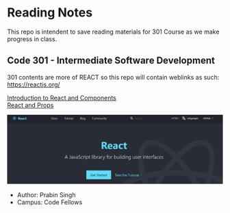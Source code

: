 # Reading Notes
This repo is intendent to save reading materials for 301 Course as we make progress in class.


## Code 301 - Intermediate Software Development

301 contents are more of REACT so this repo will contain weblinks as such:  
https://reactjs.org/  

[Introduction to React and Components](class01.md)  
[React and Props](reading-notes/blob/main/class02.md)  

![Alt text](/assests/react.PNG?raw=true "react")

- Author: Prabin Singh
- Campus: Code Fellows


